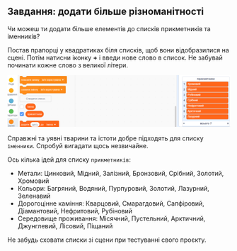 ## Завдання: додати більше різноманітності

Чи можеш ти додати більше елементів до списків прикметників та іменників?

Постав прапорці у квадратиках біля списків, щоб вони відобразилися на сцені. Потім натисни іконку **+** і введи нове слово в список. Не забувай починати кожне слово з великої літери.

![знімок екрана](images/usernames-add.png)

Справжні та уявні тварини та істоти добре підходять для списку `іменники`. Спробуй вигадати щось незвичайне.

Ось кілька ідей для списку `прикметників`:

+ Метали: Цинковий, Мідний, Залізний, Бронзовий, Срібний, Золотий, Хромовий
+ Кольори: Багряний, Водяний, Пурпуровий, Золотий, Лазурний, Зеленавий
+ Дорогоцінне каміння: Кварцовий, Смарагдовий, Сапфіровий, Діамантовий, Нефритовий, Рубіновий
+ Середовище проживання: Місячний, Пустельний, Арктичний, Джунглевий, Лісовий, Піщаний

Не забудь сховати списки зі сцени при тестуванні свого проєкту.